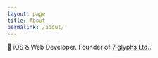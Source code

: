 ```yaml
---
layout: page
title: About
permalink: /about/
---
```

 iOS & Web Developer. Founder of [7 glyphs Ltd.](http://7glyphs.com).